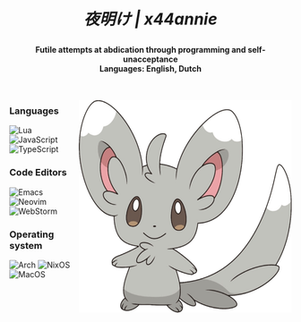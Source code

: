 <div align="center">

<h1 align="center">
  
 *夜明け | x44annie*

</h1> 

**Futile attempts at abdication through programming and self-unacceptance**<br>
**Languages: English, Dutch**<br>
<br>
<br>
</div>

<img align="right" src="585965054f6ae202fedf285f.png" width="380px" height="380px">


### Languages
![Lua](https://img.shields.io/badge/Lua%20-FFFFFF?style=for-the-badge&logo=lua&logoColor=000000)
![JavaScript](https://img.shields.io/badge/JavaScript%20-FFFFFF?style=for-the-badge&logo=javascript&logoColor=000000)
![TypeScript](https://img.shields.io/badge/Typescript%20-FFFFFF?style=for-the-badge&logo=typescript&logoColor=000000)


### Code Editors  
![Emacs](https://img.shields.io/badge/%20Emacs-FFFFFF?style=for-the-badge&logo=gnuemacs&logoColor=000000)
![Neovim](https://img.shields.io/badge/%20Neovim-FFFFFF?style=for-the-badge&logo=neovim&logoColor=000000)
![WebStorm](https://img.shields.io/badge/%20WebStorm-FFFFFF?style=for-the-badge&logo=webstorm&logoColor=000000)


### Operating system
![Arch](https://img.shields.io/badge/Arch%20-FFFFFF?style=for-the-badge&logo=arch-linux&logoColor=000000)
![NixOS](https://img.shields.io/badge/NixOS%20-FFFFFF?style=for-the-badge&logo=nixos&logoColor=000000)
![MacOS](https://img.shields.io/badge/MacOS%20-FFFFFF?style=for-the-badge&logo=macos&logoColor=000000)
